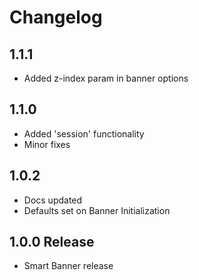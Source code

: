 # Changelog

## 1.1.1
- Added z-index param in banner options

## 1.1.0
- Added 'session' functionality
- Minor fixes

## 1.0.2
- Docs updated
- Defaults set on Banner Initialization

## 1.0.0 Release
- Smart Banner release